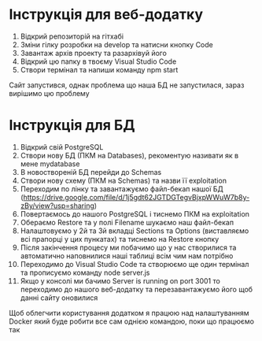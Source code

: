 # Інструкція для веб-додатку

1.  Відкрий репозиторій на гітхабі
2.  Зміни гілку розробки на develop та натисни кнопку Code
3.  Завантаж архів проекту та разархівуй його
4.  Відкрий цю папку в твоєму Visual Studio Code
5.  Створи термінал та напиши команду npm start

Сайт запустився, однак проблема що наша БД не запустилася, зараз вирішимо цю проблему

# Інструкція для БД

1.  Відкрий свій PostgreSQL
2.  Створи нову БД (ПКМ на Databases), рекоментую називати як в мене mydatabase
3.  В новоствореній БД перейди до Schemas
4.  Створи нову схему (ПКМ на Schemas) та назви її exploitation
5.  Переходим по лінку та завантажуємо файл-бекап нашої БД (https://drive.google.com/file/d/1j5gdt62JGTDGTegvBjxpWWuW7b8y-zBy/view?usp=sharing)
6.  Повертаємось до нашого PostgreSQL і тиснемо ПКМ на exploitation
7.  Обераємо Restore та у полі Filename шукаємо наш файл-бекап
8.  Налаштовуємо у 2й та 3й вкладці Sections та Options (виставляємо всі прапорці у цих пункатах) та тиснемо на Restore кнопку
9.  Після закінчення процесу ми побачимо що у нас створилися та автоматично наповнилися наші таблиці всім чим нам потрібно
10.  Переходимо до Visual Studio Code та створюємо ще один термінал та прописуємо команду node server.js
11.  Якщо у консолі ми бачимо Server is running on port 3001 то переходимо до нашого веб-додатку та перезавантажуємо його щоб данні сайту оновилися


Щоб облегчити користування додатком я працюю над налаштуванням Docker який буде робити все сам однією командою, поки що працюємо так
